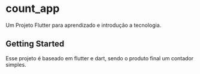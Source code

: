 # count_app

Um Projeto Flutter para aprendizado e introdução a tecnologia.

## Getting Started

Esse projeto é baseado em flutter e dart, sendo o produto final um contador simples.

